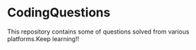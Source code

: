# CodingQuestions
This repository contains some of questions solved from 
various platforms.Keep learning!!

